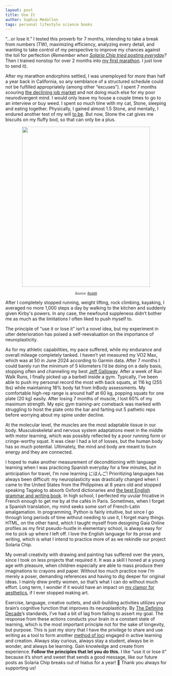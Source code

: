 ```yaml
---
layout: post
title: Use It
author: Sophia Medallon
tags: personal lifestyle science books
---
```


“…or lose it.” I tested this proverb for 7 months, intending to take a break from numbers (TW), maximizing efficiency, analyzing every detail, and wanting to take control of my perspective to improve my chances against the toil for perfection (*Remember when [Solaria Chip tried posting everyday](https://solariachip.com/Scaling-Cadence/)?* Then I trained nonstop for over 2 months into [my first marathon](https://results.svetiming.com/big-sur/events/2024/big-sur-international-marathon/2349/entrant?share=1). I just love to send it).

After my marathon endorphins settled, I was unemployed for more than half a year back in California, so any semblance of a structured schedule could not be fulfilled appropriately (among other “excuses”). I spent 7 months scouring [the declining job market](https://www.bls.gov/news.release/pdf/empsit.pdf) and not doing much else for my poor neurodivergent mind. I would only leave my house a couple times to go to an interview or buy weed. I spent so much time with my cat, Stone, sleeping and eating together. Physically, I gained almost 1.5 Stone, and mentally, I endured another test of my will [to be](https://poets.org/poem/hamlet-act-iii-scene-i-be-or-not-be). But now, Stone the cat gives me biscuits on my fluffy bod, so that can only be a plus.

<center><img src="https://preview.redd.it/mozihh4fjfs71.jpg?auto=webp&s=f5a2aca2bbaf89d6e06fe84744fbd73c32175528" 
     width="400" 
     height="500" />
</center>

<font size="1"><i><center>Source: [Reddit](https://www.reddit.com/media?url=https%3A%2F%2Fpreview.redd.it%2Fmozihh4fjfs71.jpg%3Fauto%3Dwebp%26s%3Df5a2aca2bbaf89d6e06fe84744fbd73c32175528)</center></i></font>

After I completely stopped running, weight lifting, rock climbing, kayaking, I averaged no more 1,000 steps a day by walking to the kitchen and suddenly given Kirby's powers. In any case, the newfound suppleness didn’t bother me as much as the limitations I often liked to push myself to. 

The principle of “use it or lose it” isn’t a novel idea, but my experiment in utter deterioration has poised a self-reevaluation on the importance of neuroplasticity. 

As for my athletic capabilities, my pace suffered, while my endurance and overall mileage completely tanked. I haven’t yet measured my VO2 Max, which was at 50 in June 2024 according to Garmin data. After 7 months I could barely run the minimum of 5 kilometers I’d be doing on a daily basis, stopping often and channeling my best [Jeff Galloway](https://www.jeffgalloway.com/training/run-walk/). After a week of Run Walk Runs, I finally picked up a barbell inside a gym. Typically, I’ve been able to push my personal record the most with back squats, at 116 kg (255 lbs) while maintaining 18% body fat from InBody assessments. My comfortable high-rep range is around half at 60 kg, popping squats for one plate (20 kg) easily. After losing 7 months of muscle, I lost 60% of my maximum strength. My epic gym training-arc comeback was marked with struggling to hoist the plate onto the bar and farting out 5 pathetic reps before worrying about my spine under decline. 

At the molecular level, the muscles are the most adaptable tissue in our body. Musculoskeletal and nervous system adaptations meet in the middle with motor learning, which was possibly reflected by a poor running form or cringe-worthy squat. It was clear I had a lot of losses, but the human body has so much potential. Ultimately, the mind and body are meant to burn energy and they are connected.

I hoped to make another measurement of deconditioning with language learning when I was practicing Spanish everyday for a few minutes, but in anticipation for travel, I’m now learning にほんご! Prioritizing languages has always been difficult: my neuroplasticity was drastically changed when I came to the United States from the Philippines at 8 years old and stopped speaking Tagalog to absorb Oxford dictionaries and [the best English grammar and writing book](https://www.gutenberg.org/files/37134/37134-h/37134-h.htm). In high school, I perfected my uvular fricative in French enough to get me by at the cafés in Paris. Sometimes, when I forget a Spanish translation, my mind seeks some sort of French-Latin amalgamation. In programming, Python is fairly intuitive, but since I go through long periods of time without needing to use it, I forget many things. HTML, on the other hand, which I taught myself from designing Gaia Online profiles as my first pseudo-hustle in elementary school, is always easy for me to pick up where I left off.
I love the English language for its prose and writing, which is what I intend to practice more of as we rekindle our project Solaria Chip. 

My overall creativity with drawing and painting has suffered over the years, since I took on less projects that required it. It was a skill I honed at a young age with pleasure, when children especially are able to mass produce their imaginations to crayons and paper. Without too much practice now I’m merely a poser, demanding references and having to dig deeper for original ideas. I mainly drew pretty women, so that’s what I can do without much effort. Long term, I wonder if it would have an impact on [my clamor for aesthetics](https://solariachip.com/In-Praise-of-Bad-Art/), if I ever stopped making art. 

Exercise, language, creative outlets, and skill-building activities utilizes your brain’s cognitive function that improves its neuroplasticity. By [The Defining Decade](https://megjay.com/the-defining-decade/)’s standards, I’ve had a bit of lag from failing to assert my goal. The response from these actions conducts your brain in a constant state of learning, which is the most important principle not for the sake of longevity, but purpose. This is just my story that I have the privilege to share and use writing as a tool to form another [method of loci](https://pmc.ncbi.nlm.nih.gov/articles/PMC4056179/) engaged in active learning and creation. Always stay curious, always stay a student, always be in wonder, and always be learning. Gain knowledge and create from experience. <b>Follow the principles that let you do this.</b> I like “use it or lose it” because it’s short and sweet that sends a good message, like our future posts as Solaria Chip breaks out of hiatus for a year! 🎉 Thank you always for supporting us! 
